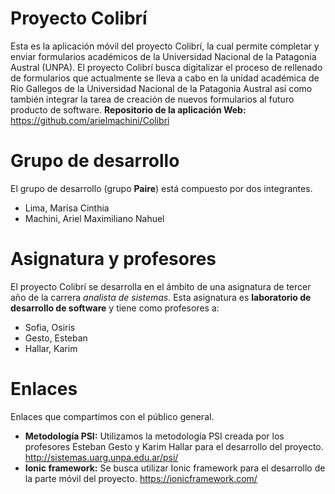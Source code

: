 # Proyecto Colibrí
Esta es la aplicación móvil del proyecto Colibrí, la cual permite completar y enviar formularios académicos de la Universidad Nacional de la Patagonia Austral (UNPA).
El proyecto Colibrí busca digitalizar el proceso de rellenado de formularios que actualmente se lleva a cabo en la unidad académica de Río Gallegos de la Universidad Nacional de la Patagonia Austral así como también integrar la tarea de creación de nuevos formularios al futuro producto de software. **Repositorio de la aplicación Web:** https://github.com/arielmachini/Colibri

# Grupo de desarrollo
El grupo de desarrollo (grupo **Paire**) está compuesto por dos integrantes.
* Lima, Marisa Cinthia
* Machini, Ariel Maximiliano Nahuel

# Asignatura y profesores
El proyecto Colibrí se desarrolla en el ámbito de una asignatura de tercer año de la carrera *analista de sistemas*. Esta asignatura es **laboratorio de desarrollo de software** y tiene como profesores a:
* Sofia, Osiris
* Gesto, Esteban
* Hallar, Karim

# Enlaces
Enlaces que compartimos con el público general.
* **Metodología PSI:** Utilizamos la metodología PSI creada por los profesores Esteban Gesto y Karim Hallar para el desarrollo del proyecto. http://sistemas.uarg.unpa.edu.ar/psi/
* **Ionic framework:** Se busca utilizar Ionic framework para el desarrollo de la parte móvil del proyecto. https://ionicframework.com/


